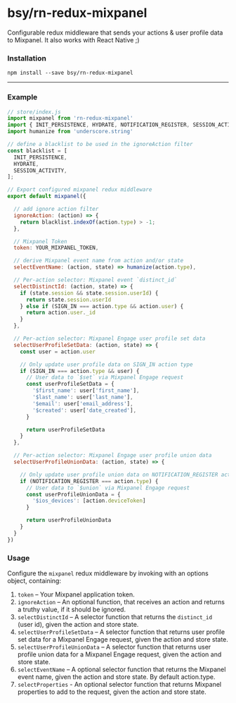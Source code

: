 # bsy/rn-redux-mixpanel
Configurable redux middleware that sends your actions & user profile data to Mixpanel.  It also works with React Native ;)

### Installation
```
npm install --save bsy/rn-redux-mixpanel
```
* * *


### Example
```javascript
// store/index.js
import mixpanel from 'rn-redux-mixpanel'
import { INIT_PERSISTENCE, HYDRATE, NOTIFICATION_REGISTER, SESSION_ACTIVITY, SIGN_IN } from '../../constants/ActionTypes'
import humanize from 'underscore.string'

// define a blacklist to be used in the ignoreAction filter
const blacklist = [
  INIT_PERSISTENCE,
  HYDRATE,
  SESSION_ACTIVITY,
];

// Export configured mixpanel redux middleware
export default mixpanel({

  // add ignore action filter
  ignoreAction: (action) => {
    return blacklist.indexOf(action.type) > -1;
  },

  // Mixpanel Token
  token: YOUR_MIXPANEL_TOKEN,

  // derive Mixpanel event name from action and/or state
  selectEventName: (action, state) => humanize(action.type),

  // Per-action selector: Mixpanel event `distinct_id`
  selectDistinctId: (action, state) => {
    if (state.session && state.session.userId) {
      return state.session.userId
    } else if (SIGN_IN === action.type && action.user) {
      return action.user._id
    }
  },

  // Per-action selector: Mixpanel Engage user profile set data
  selectUserProfileSetData: (action, state) => {
    const user = action.user

    // Only update user profile data on SIGN_IN action type
    if (SIGN_IN === action.type && user) {
      // User data to `$set` via Mixpanel Engage request
      const userProfileSetData = {
        '$first_name': user['first_name'],
        '$last_name': user['last_name'],
        '$email': user['email_address'],
        '$created': user['date_created'],
      }

      return userProfileSetData
    }
  },

  // Per-action selector: Mixpanel Engage user profile union data
  selectUserProfileUnionData: (action, state) => {

    // Only update user profile union data on NOTIFICATION_REGISTER action type
    if (NOTIFICATION_REGISTER === action.type) {
      // User data to `$union` via Mixpanel Engage request
      const userProfileUnionData = {
        '$ios_devices': [action.deviceToken]    
      }

      return userProfileUnionData
    }
  }
})
```


### Usage
Configure the `mixpanel` redux middleware by invoking with an options object, containing:

1. `token` – Your Mixpanel application token.
2. `ignoreAction` – An optional function, that receives an action and returns a truthy value, if it should be ignored.
3. `selectDistinctId` – A selector function that returns the `distinct_id` (user id), given the action and store state.
4. `selectUserProfileSetData` – A selector function that returns user profile set data for a Mixpanel Engage request, given the action and store state.
5. `selectUserProfileUnionData` – A selector function that returns user profile union data for a Mixpanel Engage request, given the action and store state.
6. `selectEventName` – A optional selector function that returns the Mixpanel event name, given the action and store state. By default action.type.
7. `selectProperties` - An optional selector function that returns Mixpanel properties to add to the request, given the action and store state.
